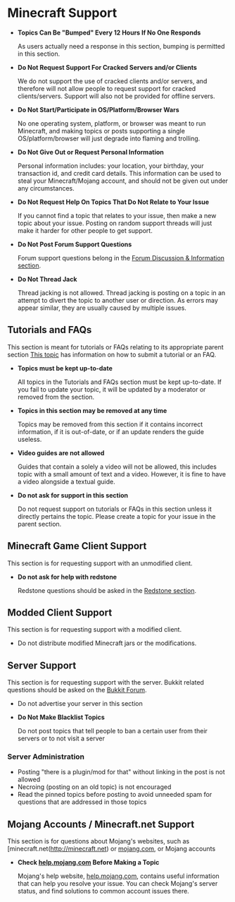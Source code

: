 # Minecraft Support

* __Topics Can Be "Bumped" Every 12 Hours If No One Responds__

    As users actually need a response in this section, bumping is permitted in this section.

* __Do Not Request Support For Cracked Servers and/or Clients__

    We do not support the use of cracked clients and/or servers, and therefore will not allow people to request support for cracked clients/servers. Support will also not be provided for offline servers.

* __Do Not Start/Participate in OS/Platform/Browser Wars__

    No one operating system, platform, or browser was meant to run Minecraft, and making topics or posts supporting a single OS/platform/browser will just degrade into flaming and trolling.

* __Do Not Give Out or Request Personal Information__

    Personal information includes: your location, your birthday, your transaction id, and credit card details. This information can be used to steal your Minecraft/Mojang account, and should not be given out under any circumstances.

* __Do Not Request Help On Topics That Do Not Relate to Your Issue__

    If you cannot find a topic that relates to your issue, then make a new topic about your issue. Posting on random support threads will just make it harder for other people to get support.

* __Do Not Post Forum Support Questions__

    Forum support questions belong in the [Forum Discussion & Information section](www.minecraftforum.net/forum/4-forum-discussion-info/).

* __Do Not Thread Jack__

    Thread jacking is not allowed. Thread jacking is posting on a topic in an attempt to divert the topic to another user or direction. As errors may appear similar, they are usually caused by multiple issues.


## Tutorials and FAQs

This section is meant for tutorials or FAQs relating to its appropriate parent section
    [This topic](http://www.minecraftforum.net/forum-154/announcement-70-how-to-submit-a-tutorial-or-faq-thread/) has information on how to submit a tutorial or an FAQ.

* __Topics must be kept up-to-date__

    All topics in the Tutorials and FAQs section must be kept up-to-date. If you fail to update your topic, it will be updated by a moderator or removed from the section.

* __Topics in this section may be removed at any time__

    Topics may be removed from this section if it contains incorrect information, if it is out-of-date, or if an update renders the guide useless.

* __Video guides are not allowed__

    Guides that contain a solely a video will not be allowed, this includes topic with a small amount of text and a video. However, it is fine to have a video alongside a textual guide.

* __Do not ask for support in this section__

    Do not request support on tutorials or FAQs in this section unless it directly pertains the topic. Please create a topic for your issue in the parent section.


## Minecraft Game Client Support

This section is for requesting support with an unmodified client.

* __Do not ask for help with redstone__

    Redstone questions should be asked in the [Redstone section](http://www.minecraftforum.net/forum/67-redstone-discussion-and-mechanisms/).


## Modded Client Support

This section is for requesting support with a modified client.

* Do not distribute modified Minecraft jars or the modifications.


## Server Support

This section is for requesting support with the server. Bukkit related questions should be asked on the [Bukkit Forum](http://forums.bukkit.org/forums/bukkit-help.6/).

* Do not advertise your server in this section

* __Do Not Make Blacklist Topics__

    Do not post topics that tell people to ban a certain user from their servers or to not visit a server


### Server Administration

* Posting "there is a plugin/mod for that" without linking in the post is not allowed
* Necroing (posting on an old topic) is not encouraged
* Read the pinned topics before posting to avoid unneeded spam for questions that are addressed in those topics


## Mojang Accounts / Minecraft.net Support

This section is for questions about Mojang's websites, such as [minecraft.net(http://minecraft.net) or [mojang.com](http://mojang.com), or Mojang accounts

* __Check [help.mojang.com](http://help.mojang.com) Before Making a Topic__

    Mojang's help website, [help.mojang.com](http://help.mojang.com), contains useful information that can help you resolve your issue. You can check Mojang's server status, and find solutions to common account issues there.

